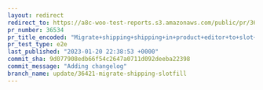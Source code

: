 ```yaml
---
layout: redirect
redirect_to: https://a8c-woo-test-reports.s3.amazonaws.com/public/pr/36534/e2e/index.html
pr_number: 36534
pr_title_encoded: "Migrate+shipping+shipping+in+product+editor+to+slot+fill"
pr_test_type: e2e
last_published: "2023-01-20 22:38:53 +0000"
commit_sha: 9d077908edb66f54c2647a0711d092deeba22398
commit_message: "Adding changelog"
branch_name: update/36421-migrate-shipping-slotfill
---
```

